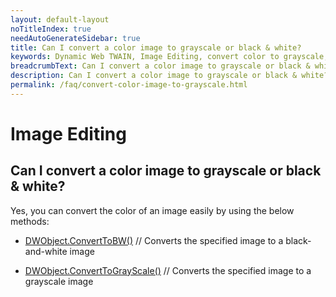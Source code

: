 ```yaml
---
layout: default-layout
noTitleIndex: true
needAutoGenerateSidebar: true
title: Can I convert a color image to grayscale or black & white?
keywords: Dynamic Web TWAIN, Image Editing, convert color to grayscale, grayscale, black and white
breadcrumbText: Can I convert a color image to grayscale or black & white?
description: Can I convert a color image to grayscale or black & white?
permalink: /faq/convert-color-image-to-grayscale.html
---
```


# Image Editing

## Can I convert a color image to grayscale or black & white?

Yes, you can convert the color of an image easily by using the below methods:

- <a href="https://www.dynamsoft.com/web-twain/docs/info/api/WebTwain_Edit.html?ver=latest#converttobw" target="_blank">DWObject.ConvertToBW()</a> // Converts the specified image to a black-and-white image

- <a href="https://www.dynamsoft.com/web-twain/docs/info/api/WebTwain_Edit.html?ver=latest#converttograyscale" target="_blank">DWObject.ConvertToGrayScale()</a> // Converts the specified image to a grayscale image
